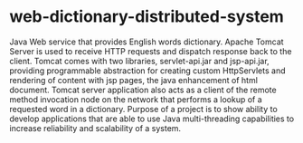 # web-dictionary-distributed-system
Java Web service that provides English words dictionary. Apache Tomcat Server is used to receive HTTP requests and dispatch response back to the client. Tomcat comes with two libraries, servlet-api.jar and jsp-api.jar, providing programmable abstraction for creating custom HttpServlets and rendering of content with jsp pages, the java enhancement of html document. Tomcat server application also acts as a client of the remote method invocation node on the network that performs a lookup of a requested word in a dictionary.  Purpose of a project is to show ability to develop applications that are able to use Java multi-threading capabilities to increase reliability and scalability of a system.  

